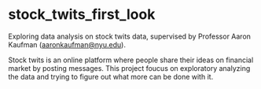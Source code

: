# stock_twits_first_look
Exploring data analysis on stock twits data, supervised by Professor Aaron Kaufman (aaronkaufman@nyu.edu).

Stock twits is an online platform where people share their ideas on financial market by posting messages. This project foucus on exploratory analyzing the data and trying to figure out what more can be done with it. 


